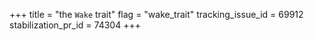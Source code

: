 +++
title = "the `Wake` trait"
flag = "wake_trait"
tracking_issue_id = 69912
stabilization_pr_id = 74304
+++

